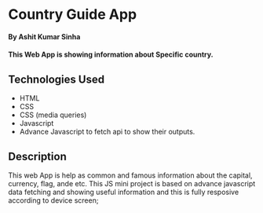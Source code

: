 # Country Guide App

#### By Ashit Kumar Sinha

#### This Web App is showing information about Specific country.

## Technologies Used
* HTML
* CSS
* CSS (media queries)
* Javascript
* Advance Javascript to fetch api to show their outputs.

## Description
This web App is help as common and famous information about the capital, currency, flag, ande etc. 
This JS mini project is based on advance javascript data fetching and showing useful information and this is fully resposive according to device screen;